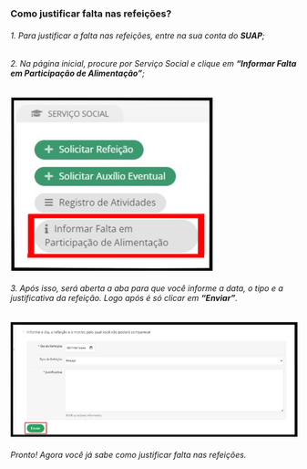 ### Como justificar falta nas refeições?
###### 1. Para justificar a falta nas refeições, entre na sua conta do **SUAP**;
###### 2. Na página inicial, procure por Serviço Social e clique em **“Informar Falta em Participação de Alimentação”**;

![Imagem 1](<falta1.png>)

###### 3. Após isso, será aberta a aba para que você informe a data, o tipo e a justificativa da refeição. Logo após é só clicar em **“Enviar”**.

![Imagem 2](<falta2.png>)

###### Pronto! Agora você já sabe como justificar falta nas refeições.

